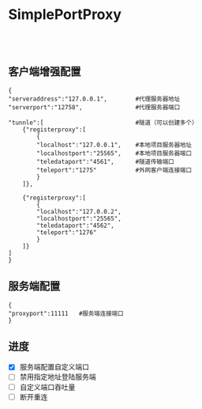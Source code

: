 # SimplePortProxy
<br />
<br />

## 客户端增强配置
    {
	"serveraddress":"127.0.0.1",        #代理服务器地址
	"serverport":"12758",               #代理服务器端口
	
    "tunnle":[                          #隧道（可以创建多个）
		{"registerproxy":[
			{
			"localhost":"127.0.0.1",    #本地项目服务器地址
			"localhostport":"25565",    #本地项目服务器端口
			"teledataport":"4561",      #隧道传输端口
			"teleport":"1275"           #外网客户端连接端口
			}
		]},
		
		{"registerproxy":[
			{
			"localhost":"127.0.0.2",
			"localhostport":"25565",
			"teledataport":"4562",
			"teleport":"1276"
			}
		]}
	]
    }

## 服务端配置
    {
	"proxyport":11111 	#服务端连接端口
    }

## 进度
- [x] 服务端配置自定义端口
- [ ] 禁用指定地址登陆服务端
- [ ] 自定义端口吞吐量
- [ ] 断开重连
